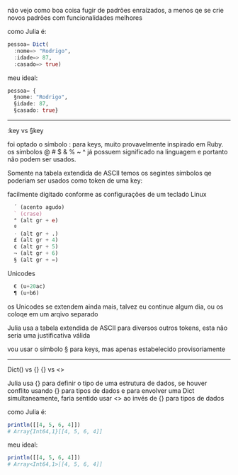 não vejo como boa coisa fugir de padrões enraízados, a menos qe se crie novos padrões com funcionalidades melhores

como Julia é:

```julia
pessoa= Dict(
  :nome=> "Rodrigo",
  :idade=> 87,
  :casado=> true)
```

meu ideal:

```julia
pessoa= {
  §nome: "Rodrigo",
  §idade: 87,
  §casado: true}
```

____________________________________

:key vs §key

foi optado o símbolo : para keys, muito provavelmente inspirado em Ruby.
os símbolos @ # $ & % ~ ^ já possuem significado na linguagem e portanto não podem ser usados.

Somente na tabela extendida de ASCII temos os segintes símbolos qe poderiam ser usados como token de uma key:

facilmente digitado conforme as configurações de um teclado Linux
```julia
  ´ (acento agudo)
  ` (crase)
  ° (alt gr + e)
  º
  · (alt gr + .)
  £ (alt gr + 4)
  ¢ (alt gr + 5)
  ¬ (alt gr + 6)
  § (alt gr + =)
```

Unicodes
```julia
  € (u+20ac)
  ¶ (u+b6)
```

os Unicodes se extendem ainda mais, talvez eu continue algum dia, ou os coloqe em um arqivo separado

Julia usa a tabela extendida de ASCII para diversos outros tokens, esta não seria uma justificativa válida

vou usar o símbolo § para keys, mas apenas estabelecido provisoriamente

____________________________

Dict() vs {}
{} vs <>

Julia usa {} para definir o tipo de uma estrutura de dados, se houver conflito usando {} para tipos de dados e para envolver uma Dict simultaneamente, faria sentido usar <> ao invés de {} para tipos de dados

como Julia é:

```julia
println([[4, 5, 6, 4]])
# Array{Int64,1}[[4, 5, 6, 4]]
```

meu ideal:

```julia
println([[4, 5, 6, 4]])
# Array<Int64,1>[[4, 5, 6, 4]]
```

